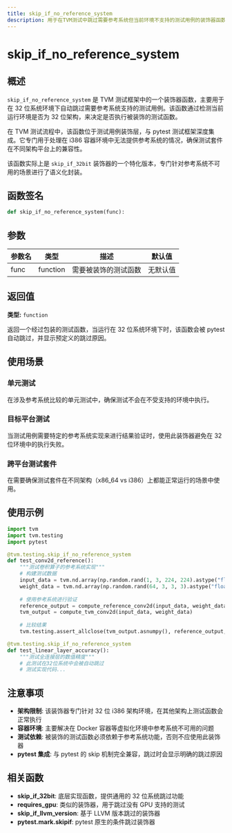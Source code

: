 ```yaml
---
title: skip_if_no_reference_system
description: 用于在TVM测试中跳过需要参考系统但当前环境不支持的测试用例的装饰器函数
---
```


# skip_if_no_reference_system

## 概述

`skip_if_no_reference_system` 是 TVM 测试框架中的一个装饰器函数，主要用于在 32 位系统环境下自动跳过需要参考系统支持的测试用例。该函数通过检测当前运行环境是否为 32 位架构，来决定是否执行被装饰的测试函数。

在 TVM 测试流程中，该函数位于测试用例装饰层，与 pytest 测试框架深度集成。它专门用于处理在 i386 容器环境中无法提供参考系统的情况，确保测试套件在不同架构平台上的兼容性。

该函数实际上是 `skip_if_32bit` 装饰器的一个特化版本，专门针对参考系统不可用的场景进行了语义化封装。

## 函数签名

```python
def skip_if_no_reference_system(func):
```

## 参数

| 参数名 | 类型 | 描述 | 默认值 |
|--------|------|------|--------|
| func | function | 需要被装饰的测试函数 | 无默认值 |

## 返回值

**类型:** `function`

返回一个经过包装的测试函数，当运行在 32 位系统环境下时，该函数会被 pytest 自动跳过，并显示预定义的跳过原因。

## 使用场景

### 单元测试
在涉及参考系统比较的单元测试中，确保测试不会在不受支持的环境中执行。

### 目标平台测试
当测试用例需要特定的参考系统实现来进行结果验证时，使用此装饰器避免在 32 位环境中的执行失败。

### 跨平台测试套件
在需要确保测试套件在不同架构（x86_64 vs i386）上都能正常运行的场景中使用。

## 使用示例

```python
import tvm
import tvm.testing
import pytest

@tvm.testing.skip_if_no_reference_system
def test_conv2d_reference():
    """测试卷积算子的参考系统实现"""
    # 构建测试数据
    input_data = tvm.nd.array(np.random.rand(1, 3, 224, 224).astype("float32"))
    weight_data = tvm.nd.array(np.random.rand(64, 3, 3, 3).astype("float32"))
    
    # 使用参考系统进行验证
    reference_output = compute_reference_conv2d(input_data, weight_data)
    tvm_output = compute_tvm_conv2d(input_data, weight_data)
    
    # 比较结果
    tvm.testing.assert_allclose(tvm_output.asnumpy(), reference_output, rtol=1e-5)

@tvm.testing.skip_if_no_reference_system  
def test_linear_layer_accuracy():
    """测试全连接层的数值精度"""
    # 此测试在32位系统中会被自动跳过
    # 测试实现代码...
```

## 注意事项

- **架构限制**: 该装饰器专门针对 32 位 i386 架构环境，在其他架构上测试函数会正常执行
- **容器环境**: 主要解决在 Docker 容器等虚拟化环境中参考系统不可用的问题
- **测试依赖**: 被装饰的测试函数必须依赖于参考系统功能，否则不应使用此装饰器
- **pytest 集成**: 与 pytest 的 skip 机制完全兼容，跳过时会显示明确的跳过原因

## 相关函数

- **skip_if_32bit**: 底层实现函数，提供通用的 32 位系统跳过功能
- **requires_gpu**: 类似的装饰器，用于跳过没有 GPU 支持的测试
- **skip_if_llvm_version**: 基于 LLVM 版本跳过的装饰器
- **pytest.mark.skipif**: pytest 原生的条件跳过装饰器